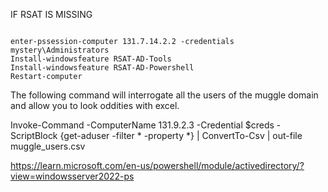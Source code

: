 IF RSAT IS MISSING
```

enter-pssession-computer 131.7.14.2.2 -credentials mystery\Administrators
Install-windowsfeature RSAT-AD-Tools
Install-windowsfeature RSAT-AD-Powershell
Restart-computer

```
The following command will interrogate all the users of the muggle domain and allow you to look oddities with excel. 

Invoke-Command -ComputerName 131.9.2.3 -Credential $creds -ScriptBlock {get-aduser -filter * -property *} | ConvertTo-Csv | out-file muggle_users.csv


https://learn.microsoft.com/en-us/powershell/module/activedirectory/?view=windowsserver2022-ps

